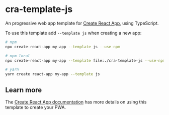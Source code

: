 # cra-template-js

An progressive web app template for [Create React App](https://github.com/facebook/create-react-app), using TypeScript.

To use this template add `--template js` when creating a new app:

```sh
# npm
npx create-react-app my-app --template js --use-npm

# npm local
npx create-react-app my-app --template file:./cra-template-js --use-npm

# yarn
yarn create react-app my-app --template js
```

## Learn more

The [Create React App documentation](https://cra.link/PWA) has more details on using this template to create your PWA.
